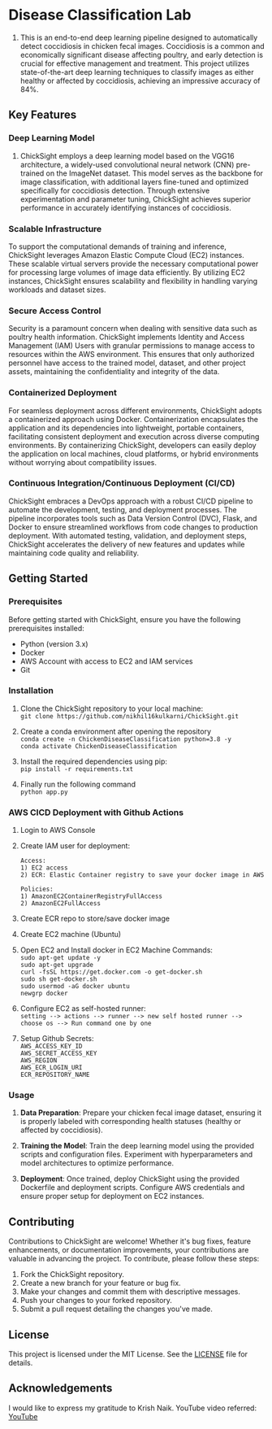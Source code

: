 # Disease Classification Lab

1. This is an end-to-end deep learning pipeline designed to automatically detect coccidiosis in chicken fecal images. Coccidiosis is a common and economically significant disease affecting poultry, and early detection is crucial for effective management and treatment. This project utilizes state-of-the-art deep learning techniques to classify images as either healthy or affected by coccidiosis, achieving an impressive accuracy of 84%.

## Key Features

### Deep Learning Model
1. ChickSight employs a deep learning model based on the VGG16 architecture, a widely-used convolutional neural network (CNN) pre-trained on the ImageNet dataset. This model serves as the backbone for image classification, with additional layers fine-tuned and optimized specifically for coccidiosis detection. Through extensive experimentation and parameter tuning, ChickSight achieves superior performance in accurately identifying instances of coccidiosis.

### Scalable Infrastructure
To support the computational demands of training and inference, ChickSight leverages Amazon Elastic Compute Cloud (EC2) instances. These scalable virtual servers provide the necessary computational power for processing large volumes of image data efficiently. By utilizing EC2 instances, ChickSight ensures scalability and flexibility in handling varying workloads and dataset sizes.

### Secure Access Control
Security is a paramount concern when dealing with sensitive data such as poultry health information. ChickSight implements Identity and Access Management (IAM) Users with granular permissions to manage access to resources within the AWS environment. This ensures that only authorized personnel have access to the trained model, dataset, and other project assets, maintaining the confidentiality and integrity of the data.

### Containerized Deployment
For seamless deployment across different environments, ChickSight adopts a containerized approach using Docker. Containerization encapsulates the application and its dependencies into lightweight, portable containers, facilitating consistent deployment and execution across diverse computing environments. By containerizing ChickSight, developers can easily deploy the application on local machines, cloud platforms, or hybrid environments without worrying about compatibility issues.

### Continuous Integration/Continuous Deployment (CI/CD)
ChickSight embraces a DevOps approach with a robust CI/CD pipeline to automate the development, testing, and deployment processes. The pipeline incorporates tools such as Data Version Control (DVC), Flask, and Docker to ensure streamlined workflows from code changes to production deployment. With automated testing, validation, and deployment steps, ChickSight accelerates the delivery of new features and updates while maintaining code quality and reliability.

## Getting Started

### Prerequisites
Before getting started with ChickSight, ensure you have the following prerequisites installed:

- Python (version 3.x)
- Docker
- AWS Account with access to EC2 and IAM services
- Git

### Installation
1. Clone the ChickSight repository to your local machine: </br>
` git clone https://github.com/nikhil16kulkarni/ChickSight.git `

2. Create a conda environment after opening the repository </br>
` conda create -n ChickenDiseaseClassification python=3.8 -y ` </br>
` conda activate ChickenDiseaseClassification `

4. Install the required dependencies using pip: </br>
` pip install -r requirements.txt `

5. Finally run the following command </br>
` python app.py `

### AWS CICD Deployment with Github Actions

1. Login to AWS Console
2. Create IAM user for deployment:

   ` Access: ` </br> `1) EC2 access` </br> `2) ECR: Elastic Container registry to save your docker image in AWS`

   ` Policies: ` </br> `1) AmazonEC2ContainerRegistryFullAccess ` </br> `2) AmazonEC2FullAccess`
   
3. Create ECR repo to store/save docker image
4. Create EC2 machine (Ubuntu)
5. Open EC2 and Install docker in EC2 Machine
   Commands: </br>
   `sudo apt-get update -y` </br>
   `sudo apt-get upgrade` </br>
   `curl -fsSL https://get.docker.com -o get-docker.sh` </br>
   `sudo sh get-docker.sh` </br>
   `sudo usermod -aG docker ubuntu` </br>
   `newgrp docker` </br>
6. Configure EC2 as self-hosted runner: </br>
   `setting --> actions --> runner --> new self hosted runner --> choose os --> Run command one by one`
7. Setup Github Secrets: </br>
   `AWS_ACCESS_KEY_ID` </br>
   `AWS_SECRET_ACCESS_KEY` </br>
   `AWS_REGION` </br>
   `AWS_ECR_LOGIN_URI` </br>
   `ECR_REPOSITORY_NAME` </br>
   

### Usage
1. **Data Preparation**: Prepare your chicken fecal image dataset, ensuring it is properly labeled with corresponding health statuses (healthy or affected by coccidiosis).

2. **Training the Model**: Train the deep learning model using the provided scripts and configuration files. Experiment with hyperparameters and model architectures to optimize performance.

3. **Deployment**: Once trained, deploy ChickSight using the provided Dockerfile and deployment scripts. Configure AWS credentials and ensure proper setup for deployment on EC2 instances.

## Contributing
Contributions to ChickSight are welcome! Whether it's bug fixes, feature enhancements, or documentation improvements, your contributions are valuable in advancing the project. To contribute, please follow these steps:

1. Fork the ChickSight repository.
2. Create a new branch for your feature or bug fix.
3. Make your changes and commit them with descriptive messages.
4. Push your changes to your forked repository.
5. Submit a pull request detailing the changes you've made.

## License
This project is licensed under the MIT License. See the [LICENSE](LICENSE) file for details.

## Acknowledgements
I would like to express my gratitude to Krish Naik. YouTube video referred: [YouTube](https://youtu.be/p1bfK8ZJgkE?si=mNKMlHyyqRe7nmdx)